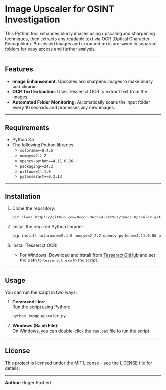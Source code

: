 # Image Upscaler for OSINT Investigation

This Python tool enhances blurry images using upscaling and sharpening techniques, then extracts any readable text via OCR (Optical Character Recognition). Processed images and extracted texts are saved in separate folders for easy access and further analysis.

---

## Features

- **Image Enhancement**: Upscales and sharpens images to make blurry text clearer.
- **OCR Text Extraction**: Uses Tesseract OCR to extract text from the images.
- **Automated Folder Monitoring**: Automatically scans the input folder every 10 seconds and processes any new images.

---

## Requirements

- Python 3.x
- The following Python libraries:
  - `colorama==0.4.6`
  - `numpy==2.2.2`
  - `opencv-python==4.11.0.86`
  - `packaging==24.2`
  - `pillow==11.1.0`
  - `pytesseract==0.3.13`

---

## Installation

1. Clone the repository:
   ```bash
   git clone https://github.com/Roger-Rached-ozz961/Image-Upscaler.git
   ```

2. Install the required Python libraries:
   ```bash
   pip install colorama==0.4.6 numpy==2.2.2 opencv-python==4.11.0.86 packaging==24.2 pillow==11.1.0 pytesseract==0.3.13
   ```

3. Install Tesseract OCR:
   - For Windows: Download and install from [Tesseract GitHub](https://github.com/tesseract-ocr/tesseract) and set the path to `tesseract.exe` in the script.

---

## Usage

You can run the script in two ways:

1. **Command Line**:  
   Run the script using Python:
   ```bash
   python image-upscaler.py
   ```

2. **Windows (Batch File)**:  
   On Windows, you can double-click the `run.bat` file to run the script.

---

## License

This project is licensed under the MIT License - see the [LICENSE](./LICENSE) file for details.

---

**Author**: Roger Rached
